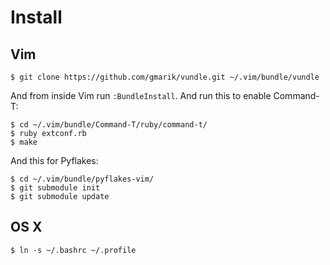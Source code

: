 # Install

## Vim

	$ git clone https://github.com/gmarik/vundle.git ~/.vim/bundle/vundle

And from inside Vim run `:BundleInstall`. And run this to enable
Command-T:

	$ cd ~/.vim/bundle/Command-T/ruby/command-t/
	$ ruby extconf.rb
	$ make

And this for Pyflakes:

	$ cd ~/.vim/bundle/pyflakes-vim/
	$ git submodule init
	$ git submodule update

## OS X

	$ ln -s ~/.bashrc ~/.profile

